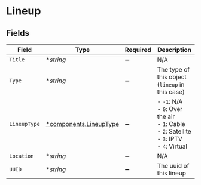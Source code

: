 # Lineup


## Fields

| Field                                                                                     | Type                                                                                      | Required                                                                                  | Description                                                                               |
| ----------------------------------------------------------------------------------------- | ----------------------------------------------------------------------------------------- | ----------------------------------------------------------------------------------------- | ----------------------------------------------------------------------------------------- |
| `Title`                                                                                   | **string*                                                                                 | :heavy_minus_sign:                                                                        | N/A                                                                                       |
| `Type`                                                                                    | **string*                                                                                 | :heavy_minus_sign:                                                                        | The type of this object (`lineup` in this case)                                           |
| `LineupType`                                                                              | [*components.LineupType](../../models/components/lineuptype.md)                           | :heavy_minus_sign:                                                                        | - `-1`: N/A<br/>- `0`: Over the air<br/>- `1`: Cable<br/>- `2`: Satellite<br/>- `3`: IPTV<br/>- `4`: Virtual<br/> |
| `Location`                                                                                | **string*                                                                                 | :heavy_minus_sign:                                                                        | N/A                                                                                       |
| `UUID`                                                                                    | **string*                                                                                 | :heavy_minus_sign:                                                                        | The uuid of this lineup                                                                   |